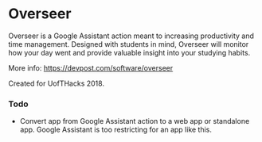 # Overseer

Overseer is a Google Assistant action meant to increasing productivity and time management. Designed with students in mind, Overseer will monitor how your day went and provide valuable insight into your studying habits. 

More info: https://devpost.com/software/overseer

Created for UofTHacks 2018.

### Todo

- Convert app from Google Assistant action to a web app or standalone app. Google Assistant is too restricting for an app like this.
